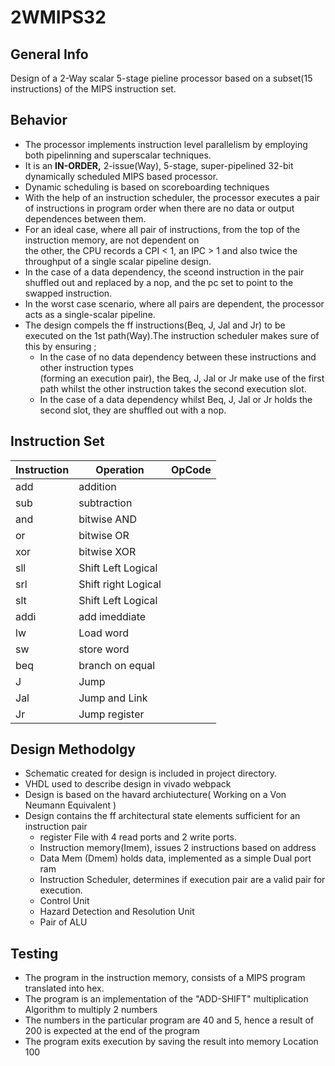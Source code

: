 # 2WMIPS32
## General Info
Design of a 2-Way scalar 5-stage pieline processor based on a subset(15 instructions) of the MIPS instruction set.

## Behavior
* The processor implements instruction level parallelism by employing both pipelinning and superscalar techniques.
* It is an **IN-ORDER,** 2-issue(Way), 5-stage, super-pipelined 32-bit dynamically scheduled MIPS based processor.
* Dynamic scheduling is based on scoreboarding techniques
* With the help of an instruction scheduler, the processor executes a pair of instructions in program order when 
  there are no data or output dependences between them.
* For an ideal case, where all pair of instructions, from the top of the instruction memory, are not dependent on   
  the other, the CPU records a CPI < 1, an IPC > 1 and also twice the throughput of a single scalar pipeline 
  design.
* In the case of a data dependency, the sceond instruction in the pair shuffled out and replaced by a nop,
  and the pc set to point to the swapped instruction.
* In the worst case scenario, where all pairs are dependent, the processor acts as a single-scalar pipeline.
* The design compels the ff instructions(Beq, J, Jal and Jr) to be executed on the 1st path(Way).The 
  instruction scheduler makes sure of this by ensuring ;
    * In the case of no data dependency between these instructions and other instruction types                                      
        (forming an execution pair), the Beq, J, Jal or Jr make use of the first path whilst the other instruction
         takes the second execution slot. 
    * In the case of a data dependency whilst Beq, J, Jal or Jr holds the second slot, they are shuffled out with
        a nop.

## Instruction Set

|  Instruction |  Operation  | OpCode |
|--------------| ------------| -----------|
|  add      |  addition |
| sub      |  subtraction |
|  and      |  bitwise AND |
|   or      |   bitwise OR |
|   xor      |  bitwise XOR |
|   sll      |  Shift Left Logical |
|   srl      |  Shift right Logical |
|   slt      |  Shift Left Logical |
|  addi     | add imeddiate |
|   lw        | Load word |
|   sw        | store word |
|   beq       | branch on equal |
|   J         | Jump |
|   Jal       | Jump and Link |
|  Jr |   Jump register |

## Design Methodolgy
 * Schematic created for design is included in project directory.
 * VHDL used to describe design in vivado webpack
 * Design is based on the havard archiutecture( Working on a Von Neumann Equivalent )
 * Design contains the ff architectural state elements sufficient for an instruction pair
     * register File with 4 read ports and 2 write ports.
     * Instruction memory(Imem), issues 2 instructions based on address
     * Data Mem (Dmem) holds data, implemented as a simple Dual port ram
     * Instruction Scheduler, determines if execution pair are a valid pair for execution. 
     * Control Unit
     * Hazard Detection and Resolution Unit
     * Pair of ALU

## Testing 
  * The program in the instruction memory, consists of a MIPS program translated into hex.
  * The program is an implementation of the "ADD-SHIFT" multiplication Algorithm to multiply 2 numbers
  * The numbers in the particular program are 40 and 5, hence a result of 200 is expected at the end of the program 
  * The program exits execution by saving the result into memory Location 100
 
    
    
  
  
  
     
     
